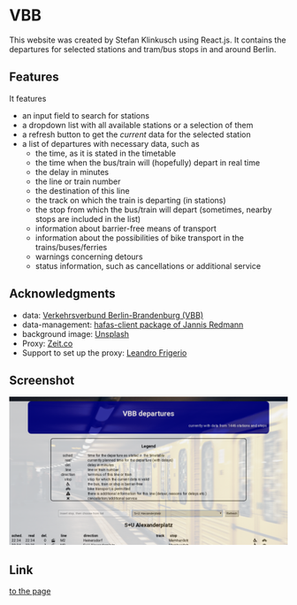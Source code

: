 # VBB

This website was created by Stefan Klinkusch using React.js. It contains the departures for selected stations and tram/bus stops in and around Berlin.

## Features

It features

- an input field to search for stations
- a dropdown list with all available stations or a selection of them
- a refresh button to get the _current_ data for the selected station
- a list of departures with necessary data, such as
  - the time, as it is stated in the timetable
  - the time when the bus/train will (hopefully) depart in real time
  - the delay in minutes
  - the line or train number
  - the destination of this line
  - the track on which the train is departing (in stations)
  - the stop from which the bus/train will depart (sometimes, nearby stops are included in the list)
  - information about barrier-free means of transport
  - information about the possibilities of bike transport in the trains/buses/ferries
  - warnings concerning detours
  - status information, such as cancellations or additional service

## Acknowledgments

- data: [Verkehrsverbund Berlin-Brandenburg (VBB)](http://www.vbb.de)
- data-management: [hafas-client package of Jannis Redmann](https://github.com/derhuerst/hafas-client)
- background image: [Unsplash](https://unsplash.com)
- Proxy: [Zeit.co](https://zeit.co/)
- Support to set up the proxy: [Leandro Frigerio](https://github.com/leandroDCI)

## Screenshot

<img src="./Screenshot.png">

## Link

[to the page](https://sklinkusch.github.io/VBB/)
